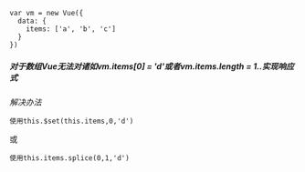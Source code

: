 ```
var vm = new Vue({
  data: {
    items: ['a', 'b', 'c']
  }
})
```
##### 对于数组Vue无法对诸如vm.items[0] = 'd'或者vm.items.length = 1..实现响应式

*解决办法*
```
使用this.$set(this.items,0,'d')
```
或
```
使用this.items.splice(0,1,'d')
```
